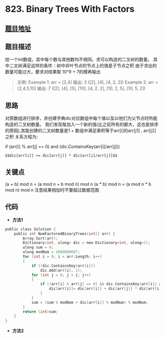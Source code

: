#   823. Binary Trees With Factors
  
  
  
##  [题目地址](https://leetcode.com/problems/binary-trees-with-factors/ )
  
  
  
##  题目描述
给一个int数组，其中每个数与其他数均不相同。求可以构造的二叉树的数量。
其中二叉树满足这样的条件：树中非叶节点的节点上的值是子节点之积
由于求出的数量可能过大，要求对结果取 10^9 + 7的模再输出
  
  
>
>示例:
>Example 1:
>arr = [2,4]
>输出: 3    ([2], [4], [4, 2, 2])
>Example 2:
>arr = [2,4,5,10]
>输出: 7    ([2], [4], [5], [10], [4, 2, 2], [10, 2, 5], [10, 5, 2])
  
  
##  思路
对原数组进行排序，并创建字典dic对应数组中每个值以及以他们为父节点时所能构造的二叉树数量。
我们发现每加入一个新的值(比之前所有的都大，这也是排序的原因),其能创建的二叉树数量是1 + 数组中满足乘积等于arr[i]的arr[j1] , arr[j2]之积
关系方程为:

if (arr[i] % arr[j] == 0) and (dic.ContainsKey(arr[i]/arr[j]))
    
    $$dic[arr[i]] += dic[arr[j]] * dic[arr[i]/arr[j]]$$

  
  
##  关键点
(a + b) mod n = (a mod n + b mod n) mod n
(a * b) mod n = (a mod n * b mod n) mod n
注意结果相加时不要超过数据范围
  
  
##  代码
  
  
* **方法1**
```c
public class Solution {
    public int NumFactoredBinaryTrees(int[] arr) {
        Array.Sort(arr);
        Dictionary<int, ulong> dic = new Dictionary<int, ulong>();
        ulong sum = 0;
        ulong modNum = 1000000007;
        for (int i = 0; i < arr.Length; i++)
        {
            if (!dic.ContainsKey(arr[i]))
                dic.Add(arr[i], 1);
            for (int j = 0; j < i; j++)
            {
                if ((arr[i] % arr[j] == 0) && dic.ContainsKey(arr[i]/ arr[j])){
                    dic[arr[i]]= dic[arr[i]] + dic[arr[j]] * dic[arr[i]/ arr[j]];
                }
            }
            sum = (sum % modNum + dic[arr[i]] % modNum) % modNum;
        }
        return (int)sum;
    }
}
```

* **方法2**
```c

```
  
  
